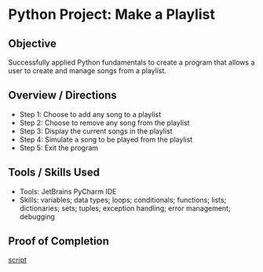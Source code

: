 # Python Project: Make a Playlist

## Objective
Successfully applied Python fundamentals to create a program that allows a user to create and manage songs from a playlist.

## Overview / Directions
- Step 1: Choose to add any song to a playlist
- Step 2: Choose to remove any song from the playlist
- Step 3: Display the current songs in the playlist
- Step 4: Simulate a song to be played from the playlist
- Step 5: Exit the program

## Tools / Skills Used
- Tools: JetBrains PyCharm IDE
- Skills: variables; data types; loops; conditionals; functions; lists; dictionaries; sets; tuples; exception handling; error management; debugging

## Proof of Completion
[script](./python-project/script)
